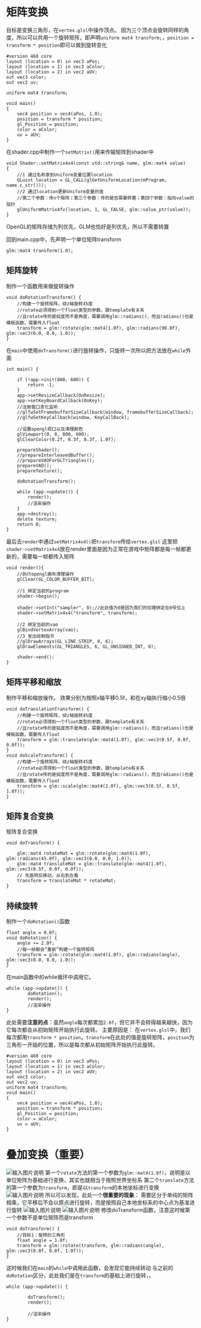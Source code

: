 # 矩阵变换
目标是变换三角形，在`vertex.glsl`中操作顶点。
因为三个顶点会旋转同样的角度，所以可以共用一个旋转矩阵，即声明`uniform mat4 transform;`，`position = transform * position`即可以做到旋转变化
```
#version 460 core
layout (location = 0) in vec3 aPos;
layout (location = 1) in vec3 aColor;
layout (location = 2) in vec2 aUV;
out vec3 color;
out vec2 uv;

uniform mat4 transform;

void main()
{
    vec4 position = vec4(aPos, 1.0);
    position = transform * position;
    gl_Position = position;
    color = aColor;
    uv = aUV;
}
```
在shader.cpp中制作一个`setMatrix()`用来传输矩阵到shader中
```
void Shader::setMatrix4x4(const std::string& name, glm::mat4 value)
{
    //1 通过名称拿到Uniform变量位置location
    GLuint location = GL_CALL(glGetUniformLocation(mProgram, name.c_str()));
    //2 通过location更新Uniform变量的值
    //第二个参数：传n个矩阵；第三个参数：传的是否需要转置；第四个参数：指向value的指针
    glUniformMatrix4fv(location, 1, GL_FALSE, glm::value_ptr(value));
}
```
OpenGL的矩阵存储为列优先，GLM也恰好是列优先，所以不需要转置

回到main.cpp中，先声明一个单位矩阵transform
```
glm::mat4 transform(1.0);
```
## 矩阵旋转
制作一个函数用来做旋转操作
```
void doRotationTransform() {
    //构建一个旋转矩阵，绕z轴旋转45度
    //rotate必须得到一个float类型的参数，跟template有关系
    //且rotate传的是弧度而不是角度，需要调用glm::radians()，而且radians()也是模板函数，需要传入float
    transform = glm::rotate(glm::mat4(1.0f), glm::radians(90.0f), glm::vec3(0.0, 0.0, 1.0));
}
```
在`main`中使用`doTransform()`进行旋转操作，只旋转一次所以把方法放在`while`外面
```
int main() {

    if (!app->init(800, 600)) {
        return -1;
    }
    app->setResizeCallback(OnResize);
    app->setKeyBoardCallback(OnKey);
    //注册窗口变化监听
    //glfwSetFramebufferSizeCallback(window, framebufferSizeCallback);
    //glfwSetKeyCallback(window, KeyCallBack);

    //设置opengl视口以及清理颜色
    glViewport(0, 0, 800, 600);
    glClearColor(0.2f, 0.3f, 0.3f, 1.0f);

    prepareShader();
    //prepareInterleavedBuffer();
    //prepareVAOForGLTriangles();
    prepareVAO();
    prepareTexture();

    doRotationTransform();

    while (app->update()) {
        render();
        //渲染操作
    }
    app->destroy();
    delete texture;
    return 0;
}
```
最后去`render`中通过`setMatrix4x4()`把`transform`传给`vertex.glsl`
这里把`shader->setMatrix4x4`放在render里面是因为正常在游戏中矩阵都是每一帧都更新的，需要每一帧都传入矩阵
```
void render(){
    //执行opengl画布清理操作
    glClear(GL_COLOR_BUFFER_BIT);

    //1 绑定当前的program
    shader->begin();

    shader->setInt("sampler", 0);//此处值为0是因为我们的纹理绑定在0号位上
    shader->setMatrix4x4("transform", transform);

    //2 绑定当前的vao
    glBindVertexArray(vao);
    //3 发出绘制指令
    //glDrawArrays(GL_LINE_STRIP, 0, 6);
    glDrawElements(GL_TRIANGLES, 6, GL_UNSIGNED_INT, 0);

    shader->end();
}
```
## 矩阵平移和缩放
制作平移和缩放操作。
效果分别为按照x轴平移0.5f，和在xy轴执行缩小0.5倍
```
void doTranslationTransform() {
    //构建一个旋转矩阵，绕z轴旋转45度
    //rotate必须得到一个float类型的参数，跟template有关系
    //且rotate传的是弧度而不是角度，需要调用glm::radians()，而且radians()也是模板函数，需要传入float
    transform = glm::translate(glm::mat4(1.0f), glm::vec3(0.5f, 0.0f, 0.0f));
}
void doScaleTransform() {
    //构建一个旋转矩阵，绕z轴旋转45度
    //rotate必须得到一个float类型的参数，跟template有关系
    //且rotate传的是弧度而不是角度，需要调用glm::radians()，而且radians()也是模板函数，需要传入float
    transform = glm::scale(glm::mat4(1.0f), glm::vec3(0.5f, 0.5f, 1.0f));
}
```
## 矩阵复合变换
矩阵复合变换
```
void doTransform() {

    glm::mat4 rotateMat = glm::rotate(glm::mat4(1.0f), glm::radians(45.0f), glm::vec3(0.0, 0.0, 1.0));
    glm::mat4 translateMat = glm::translate(glm::mat4(1.0f), glm::vec3(0.5f, 0.0f, 0.0f));
    // 先旋转后移动，从右到左看
    transform = translateMat * rotateMat;
}
```
## 持续旋转
制作一个`doRotation()`函数
```
float angle = 0.0f;
void doRotation() {
    angle += 2.0f;
    //每一帧都会“重新”构建一个旋转矩阵
    transform = glm::rotate(glm::mat4(1.0f), glm::radians(angle), glm::vec3(0.0, 0.0, 1.0));
}
```
在main函数中的while循环中调用它。
```
while (app->update()) {
        doRotation();
        render();
        //渲染操作
}
```
此处需要**注意的点**：虽然`angle`每次都累加`2.0f`，但它并不会转得越来越快，因为它每次都会从初始矩阵开始执行此旋转。
主要原因是：
在`vertex.glsl`中，我们每次都用`transform * position`，`transform`在此处的值是旋转矩阵，`position`为三角形一开始的位置，所以是每次都从初始矩阵开始执行此旋转。
```
#version 460 core
layout (location = 0) in vec3 aPos;
layout (location = 1) in vec3 aColor;
layout (location = 2) in vec2 aUV;
out vec3 color;
out vec2 uv;
uniform mat4 transform;
void main()
{
    vec4 position = vec4(aPos, 1.0);
    position = transform * position;
    gl_Position = position;
    color = aColor;
    uv = aUV;
}
```
# 叠加变换（重要）
![输入图片说明](/imgs/2024-11-01/WZ4LNnUOuxpqwReW.png)
第一个`rotate`方法的第一个参数为`glm::mat4(1.0f)`，说明是以单位矩阵为基础进行变换，其实也就相当于按照世界坐标系
第二个`translate`方法的第一个参数为`transform`，即是以`transform`的本地坐标进行变换
![输入图片说明](/imgs/2024-11-01/Wl5PQJFnJaYdMoQJ.png)
所以可以发现，此处一个**很重要的现象**：
需要区分于单纯的矩阵相乘，它平移后不会以原点进行旋转，而是按照自己本地坐标系的中心点为基准进行旋转
![输入图片说明](/imgs/2024-11-01/Okq7wJgSbUCt23Gp.png)
![输入图片说明](/imgs/2024-11-01/POVtpitfaccw51Fc.png)
修改doTransform函数，注意这时候第一个参数不是单位矩阵而是transform
```
void doTransform() {
    //目标1：旋转的三角形
    float angle = 1.0f;
    transform = glm::rotate(transform, glm::radians(angle), glm::vec3(0.0f, 0.0f, 1.0f));
}
```
这时候我们在`main`的`while`中调用此函数，会发现它能持续转动
与之前的`doRotation`区分，此处我们是在`transform`的基础上进行旋转，。
```
while (app->update()) {

        doTransform();
        render();

        //渲染操作
}
```
<!--stackedit_data:
eyJoaXN0b3J5IjpbLTEwMjc5ODA4LDI2MzEwOTg0NSwxODQwMj
g1MTE0LC01NjM4MTUwMzMsMTkyOTA2Njg3MSw2MTkzNjgzNjAs
MTYwNzI1MTA4MiwxNTA3NDU4NzcxLC01NTk3Nzg1MzEsMTMxMz
EwNjg2NywtMTgyMzg4MjQzOSwxMzYxNTQxMjA3LC0xODc2NjQ2
NDg5LC0xNTQ5NzU5NTgyLC03MzgwNzgxMl19
-->